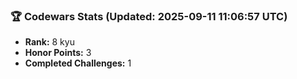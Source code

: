 ### 🏆 Codewars Stats (Updated: 2025-09-11 11:06:57 UTC)

- **Rank:** 8 kyu
- **Honor Points:** 3
- **Completed Challenges:** 1
